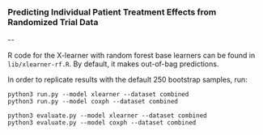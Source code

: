 ### Predicting Individual Patient Treatment Effects from Randomized Trial Data

--

R code for the X-learner with random forest base learners can be found in
`lib/xlearner-rf.R`. By default, it makes out-of-bag predictions.

In order to replicate results with the default 250 bootstrap samples, run:

```
python3 run.py --model xlearner --dataset combined
python3 run.py --model coxph --dataset combined

python3 evaluate.py --model xlearner --dataset combined
python3 evaluate.py --model coxph --dataset combined
```

